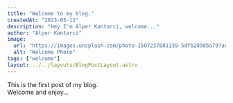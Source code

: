 ```yaml
---
title: "Welcome to my blog."
createdAt: "2023-05-13"
description: "Hey I'm Alper Kantarci, welcome..."
author: "Alper Kantarci"
image:
  url: "https://images.unsplash.com/photo-1507237081139-5dfb209dba79?auto=format&fit=crop&q=80&w=1994&ixlib=rb-4.0.3&ixid=M3wxMjA3fDB8MHxwaG90by1wYWdlfHx8fGVufDB8fHx8fA%3D%3D"
  alt: "Welcome Photo"
tags: ["welcome"]
layout: ../../layouts/BlogPostLayout.astro
---
```


This is the first post of my blog. \
Welcome and enjoy...
